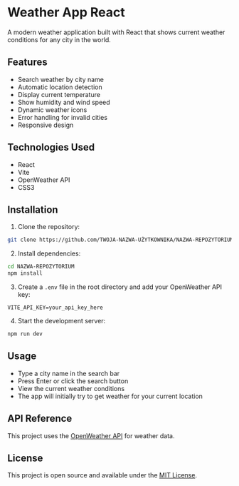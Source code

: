 # Weather App React

A modern weather application built with React that shows current weather conditions for any city in the world.

## Features

- Search weather by city name
- Automatic location detection
- Display current temperature
- Show humidity and wind speed
- Dynamic weather icons
- Error handling for invalid cities
- Responsive design

## Technologies Used

- React
- Vite
- OpenWeather API
- CSS3

## Installation

1. Clone the repository:

```bash
git clone https://github.com/TWOJA-NAZWA-UŻYTKOWNIKA/NAZWA-REPOZYTORIUM.git
```

2. Install dependencies:

```bash
cd NAZWA-REPOZYTORIUM
npm install
```

3. Create a `.env` file in the root directory and add your OpenWeather API key:

```
VITE_API_KEY=your_api_key_here
```

4. Start the development server:

```bash
npm run dev
```

## Usage

- Type a city name in the search bar
- Press Enter or click the search button
- View the current weather conditions
- The app will initially try to get weather for your current location

## API Reference

This project uses the [OpenWeather API](https://openweathermap.org/api) for weather data.

## License

This project is open source and available under the [MIT License](LICENSE).
